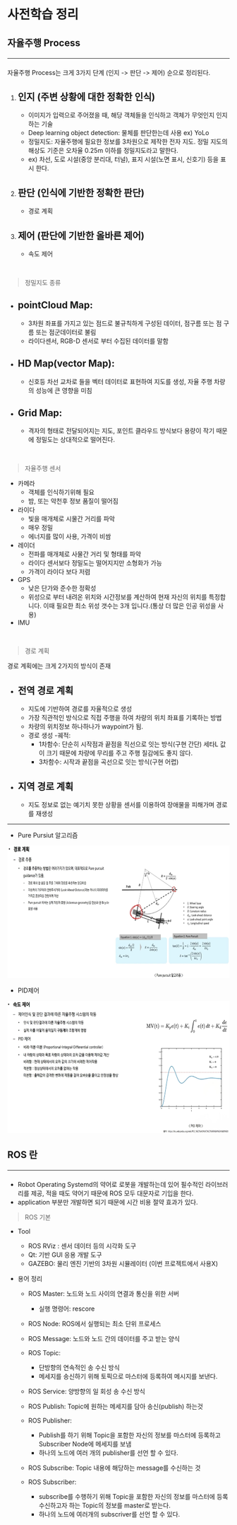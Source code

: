 # 사전학습 정리

## 자율주행 Process <hr>

자율주행 Process는 크게 3가지 단계 (인지 -> 판단 -> 제어) 순으로 정리된다.

1. ## 인지 (주변 상황에 대한 정확한 인식)
   - 이미지가 입력으로 주어졌을 때, 해당 객체들을 인식하고 객체가 무엇인지 인지하는 기술
   - Deep learning object detection: 물체를 판단한는데 사용 ex) YoLo
   - 정밀지도: 자율주행에 필요한 정보를 3차원으로 제작한 전자 지도. 정밀 지도의 해상도 기준은 오차율 0.25m 이하를 정밀지도라고 말한다. 
   - ex) 차선, 도로 시설(중앙 분리대, 터널), 표지 시설(노면 표시, 신호기) 등을 표시 한다.
2. ## 판단  (인식에 기반한 정확한 판단)
   -  경로 계획
3. ## 제어  (판단에 기반한 올바른 제어)
    - 속도 제어

<br>

> 정밀지도 종류
- ## pointCloud Map: 
  - 3차원 좌표를 가지고 있는 점드로 불규칙하게 구성된 데이터, 점구름 또는 점 구름 또는 점군데이터로 불림
  - 라이다센서, RGB-D 센서로 부터 수집된 데이터를 말함
- ## HD Map(vector Map):
  - 신호등 차선 교차로 들을 벡터 데이터로 표현하여 지도를 생성, 자율 주행 차량의 성능에 큰 영향을 미침
- ## Grid Map:
  - 격자의 형태로 전달되어지는 지도, 포인트 클라우드 방식보다 용량이 작기 때문에 정밀도는 상대적으로 떨어진다.

<br>

> 자율주행 센서
- 카메라
  - 객체를 인식하기위해 필요
  - 밤, 또는 악천후 정보 품질이 떨어짐
- 라이다
  - 빛을 매개체로 시물간 거리를 파악
  - 매우 정밀
  - 에너지를 많이 사용, 가격이 비쌈
- 레이더
  - 전파를 매개체로 사물간 거리 및 형태를 파악
  - 라이다 센서보다 정밀도는 떨어지지만 소형화가 가능
  - 가격이 라이다 보다 저렴
- GPS
  - 낮은 단가와 준수한 정확성
  - 위성으로 부터 내려온 위치와 시간정보를 계산하여 현재 자신의 위치를 특정합니다. 이때 필요한 최소 위성 갯수는 3개 입니다.(통상 더 많은 인공 위성을 사용)
- IMU

<br>

> 경로 계획

경로 계획에는 크게 2가지의 방식이 존재

- ## 전역 경로 계획
  - 지도에 기반하여 경로를 자율적으로 생성
  - 가장 직관적인 방식으로 직접 주행을 하여 차량의 위치 좌표를 기록하는 방법
  - 차량의 위치정보 하나하나가 waypoint가 됨.
  -  경로 생성 -궤적:
     -  1차함수: 단순히 시작점과 끝점을 직선으로 잇는 방식(구현 간단) 세타L  값이 크기 때문에 차량에 무리를 주고 주행 질감에도 좋지 않다.
     -  3차함수: 시작과 끝점을 곡선으로 잇는 방식(구현 어렵)
- ## 지역 경로 계획
  - 지도 정보로 없는 예기치 못한 상황을 센서를 이용하여 장애물을 피해가며 경로를 재생성  

<hr>

-  Pure Pursiut 알고리즘
<img src="~/img/../../../img/pure pursuit.JPG"  width="600" height="300">

- PID제어

<img src="~/img/../../../img/PID제어.JPG"  width="600" height="300">

## ROS 란 <hr>

- Robot Operating Systemd의 약어로 로봇을 개발하는데 있어 필수적인 라이브러리를 제공, 적을 때도 약어기 때문에 ROS 모두 대문자로 기입을 한다.
- application 부분만 개발하면 되기 때문에 시간 비용 절약 효과가 있다.


> ROS 기본 

- Tool
  - ROS RViz : 센서 데이터 등의 시각화 도구
  - Qt: 기반 GUI 응용 개발 도구
  - GAZEBO: 물리 엔진 기반의 3차원 시뮬레이터 (이번 프로젝트에서 사용X)

- 용어 정리
  - ROS Master: 노드와 노드 사이의 연결과 통신을 위한 서버
    - 실행 명령어: rescore 
  - ROS Node: ROS에서 실행되는 최소 단위 프로세스
  - ROS Message: 노드와 노드 간의 데이터를 주고 받는 양식
  - ROS Topic: 
    - 단방향의 연속적인 송 수신 방식
    - 메세지를 송신하기 위해 토픽으로 마스터에 등록하여 메시지를 보낸다.
  - ROS Service: 양방향의 일 회성 송 수신 방식

  - ROS Publish: Topic에 원하는 메세지를 담아 송신(publish) 하는것
  - ROS Publisher: 
    - Publish를 하기 위해 Topic을 포함한 자신의 정보를 마스터에 등록하고 Subscriber Node에 메세지를 보냄
    - 하나의 노드에 여러 개의 publisher를 선언 할 수 있다.
  - ROS Subscribe: Topic 내용에 해당하는 message를 수신하는 것
  - ROS Subscriber:
    - subscribe를 수행하기 위해 Topic을 포함한 자신의 정보를 마스터에 등록 수신하고자 하는 Topic의 정보를 master로 받는다.
    - 하나의 노드에 여러개의 subscriver를 선언 할 수 있다.
